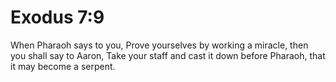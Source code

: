 # Exodus 7:9

When Pharaoh says to you, Prove yourselves by working a miracle, then you shall say to Aaron, Take your staff and cast it down before Pharaoh, that it may become a serpent.
